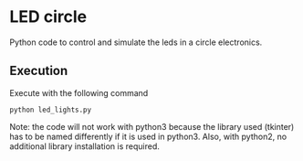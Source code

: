 # LED circle

Python code to control and simulate the leds in a circle electronics.

## Execution

Execute with the following command
```
python led_lights.py
```

Note: the code will not work with python3 because the library used (tkinter) has
to be named differently if it is used in python3. Also, with python2, no
additional library installation is required.
